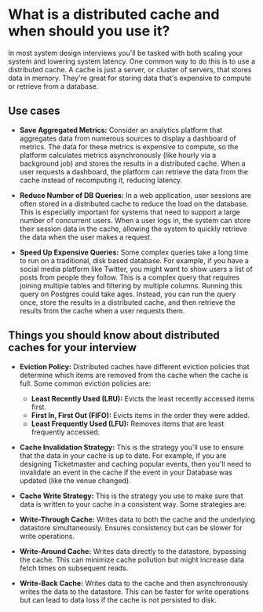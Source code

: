 # What is a distributed cache and when should you use it?

In most system design interviews you'll be tasked with both scaling your system and lowering system latency. One common way to do this is to use a distributed cache. A cache is just a server, or cluster of servers, that stores data in memory. They're great for storing data that's expensive to compute or retrieve from a database.

## Use cases

- **Save Aggregated Metrics:** Consider an analytics platform that aggregates data from numerous sources to display a dashboard of metrics. The data for these metrics is expensive to compute, so the platform calculates metrics asynchronously (like hourly via a background job) and stores the results in a distributed cache. When a user requests a dashboard, the platform can retrieve the data from the cache instead of recomputing it, reducing latency.

- **Reduce Number of DB Queries:** In a web application, user sessions are often stored in a distributed cache to reduce the load on the database. This is especially important for systems that need to support a large number of concurrent users. When a user logs in, the system can store their session data in the cache, allowing the system to quickly retrieve the data when the user makes a request.

- **Speed Up Expensive Queries:** Some complex queries take a long time to run on a traditional, disk based database. For example, if you have a social media platform like Twitter, you might want to show users a list of posts from people they follow. This is a complex query that requires joining multiple tables and filtering by multiple columns. Running this query on Postgres could take ages. Instead, you can run the query once, store the results in a distributed cache, and then retrieve the results from the cache when a user requests them.

## Things you should know about distributed caches for your interview

- **Eviction Policy:** Distributed caches have different eviction policies that determine which items are removed from the cache when the cache is full. Some common eviction policies are:
    - **Least Recently Used (LRU):** Evicts the least recently accessed items first.
    - **First In, First Out (FIFO):** Evicts items in the order they were added.
    - **Least Frequently Used (LFU):** Removes items that are least frequently accessed.

- **Cache Invalidation Strategy:** This is the strategy you'll use to ensure that the data in your cache is up to date. For example, if you are designing Ticketmaster and caching popular events, then you'll need to invalidate an event in the cache if the event in your Database was updated (like the venue changed).

- **Cache Write Strategy:** This is the strategy you use to make sure that data is written to your cache in a consistent way. Some strategies are:

- **Write-Through Cache:** Writes data to both the cache and the underlying datastore simultaneously. Ensures consistency but can be slower for write operations.

- **Write-Around Cache:** Writes data directly to the datastore, bypassing the cache. This can minimize cache pollution but might increase data fetch times on subsequent reads.

- **Write-Back Cache:** Writes data to the cache and then asynchronously writes the data to the datastore. This can be faster for write operations but can lead to data loss if the cache is not persisted to disk.